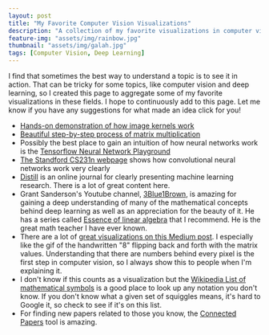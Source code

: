 ```yaml
---
layout: post
title: "My Favorite Computer Vision Visualizations"
description: "A collection of my favorite visualizations in computer vision and deep learning"
feature-img: "assets/img/rainbow.jpg"
thumbnail: "assets/img/galah.jpg"
tags: [Computer Vision, Deep Learning]
---
```


I find that sometimes the best way to understand a topic is to see it in action. That can be tricky for some topics, like computer vision and deep learning, so I created this page to aggregate some of my favorite visualizations in these fields. I hope to continuously add to this page. Let me know if you have any suggestions for what made an idea click for you!


* [Hands-on demonstration of how image kernels work](https://setosa.io/ev/image-kernels/)
* [Beautiful step-by-step process of matrix multiplication](matrixmultiplication.xyz)
* Possibly the best place to gain an intuition of how neural networks work is the [Tensorflow Neural Network Playground](https://playground.tensorflow.org/)
* [The Standford CS231n webpage](https://cs231n.github.io/convolutional-networks/) shows how convolutional neural networks work very clearly
* [Distill](https://distill.pub/) is an online journal for clearly presenting machine learning research. There is a lot of great content here.
* Grant Sanderson's Youtube channel, [3Blue1Brown](https://www.youtube.com/channel/UCYO_jab_esuFRV4b17AJtAw), is amazing for gaining a deep understanding of many of the mathematical concepts behind deep learning as well as an appreciation for the beauty of it. He has a series called [Essence of linear algebra](https://www.youtube.com/watch?v=fNk_zzaMoSs&list=PLZHQObOWTQDPD3MizzM2xVFitgF8hE_ab) that I recommend. He is the great math teacher I have ever known.
* There are a lot of [great visualizations on this Medium post](https://medium.com/@ageitgey/machine-learning-is-fun-part-3-deep-learning-and-convolutional-neural-networks-f40359318721). I especially like the gif of the handwritten "8" flipping back and forth with the matrix values. Understanding that there are numbers behind every pixel is the first step in computer vision, so I always show this to people when I'm explaining it.
* I don't know if this counts as a visualization but the [Wikipedia List of mathematical symbols](https://en.wikipedia.org/wiki/List_of_mathematical_symbols) is a good place to look up any notation you don't know. If you don't know what a given set of squiggles means, it's hard to Google it, so check to see if it's on this list.
* For finding new papers related to those you know, the [Connected Papers](https://www.connectedpapers.com/) tool is amazing.